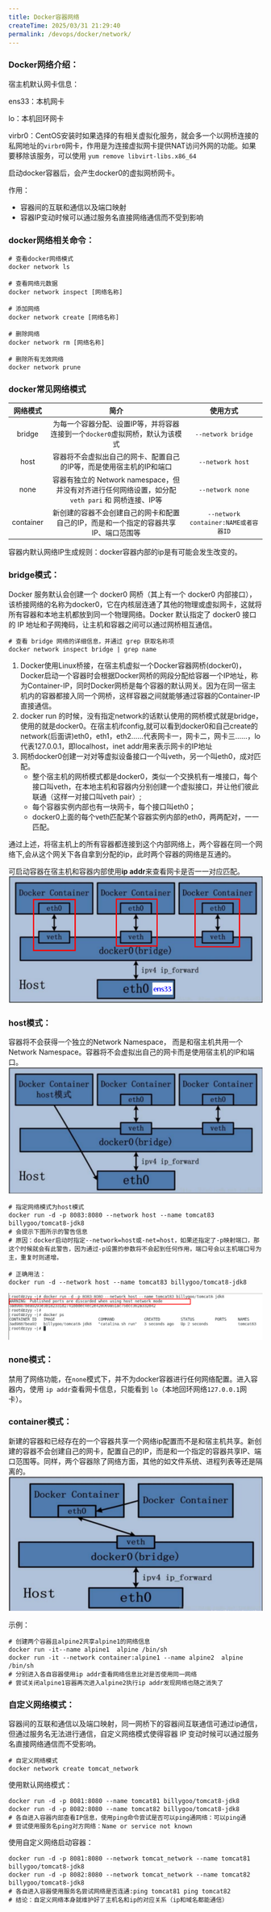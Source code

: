 ```yaml
---
title: Docker容器网络
createTime: 2025/03/31 21:29:40
permalink: /devops/docker/network/
---
```

### Docker网络介绍：

宿主机默认网卡信息：

ens33：本机网卡

lo：本机回环网卡

virbr0：CentOS安装时如果选择的有相关虚拟化服务，就会多一个以网桥连接的私网地址的`virbr0`网卡，作用是为连接虚拟网卡提供NAT访问外网的功能。如果要移除该服务，可以使用 `yum remove libvirt-libs.x86_64`

启动docker容器后，会产生docker0的虚拟网桥网卡。

作用：

- 容器间的互联和通信以及端口映射
- 容器IP变动时候可以通过服务名直接网络通信而不受到影响

### docker网络相关命令：

```shell
# 查看docker网络模式
docker network ls

# 查看网络元数据
docker network inspect [网络名称]

# 添加网络
docker network create [网络名称]

# 删除网络
docker network rm [网络名称]

# 删除所有无效网络
docker network prune
```

### docker常见网络模式

|   网络模式    |                    简介                    |               使用方式               |
| :-------: | :--------------------------------------: | :------------------------------: |
|  bridge   | 为每一个容器分配、设置IP等，并将容器连接到一个`docker0`虚拟网桥，默认为该模式 |        `--network bridge`        |
|   host    |   容器将不会虚拟出自己的网卡、配置自己的IP等，而是使用宿主机的IP和端口   |         `--network host`         |
|   none    | 容器有独立的 Network namespace，但并没有对齐进行任何网络设置，如分配 `veth pari` 和 网桥连接、IP等 |         `--network none`         |
| container | 新创建的容器不会创建自己的网卡和配置自己的IP，而是和一个指定的容器共享IP、端口范围等 | `--network container:NAME或者容器ID` |

容器内默认网络IP生成规则：docker容器内部的ip是有可能会发生改变的。

### bridge模式：

Docker 服务默认会创建一个 docker0 网桥（其上有一个 docker0 内部接口），该桥接网络的名称为docker0，它在内核层连通了其他的物理或虚拟网卡，这就将所有容器和本地主机都放到同一个物理网络。Docker 默认指定了 docker0 接口 的 IP 地址和子网掩码，让主机和容器之间可以通过网桥相互通信。

```shell
# 查看 bridge 网络的详细信息，并通过 grep 获取名称项
docker network inspect bridge | grep name
```

1. Docker使用Linux桥接，在宿主机虚拟一个Docker容器网桥(docker0)，Docker启动一个容器时会根据Docker网桥的网段分配给容器一个IP地址，称为Container-IP，同时Docker网桥是每个容器的默认网关。因为在同一宿主机内的容器都接入同一个网桥，这样容器之间就能够通过容器的Container-IP直接通信。
2. docker run 的时候，没有指定network的话默认使用的网桥模式就是bridge，使用的就是docker0。在宿主机ifconfig,就可以看到docker0和自己create的network(后面讲)eth0，eth1，eth2……代表网卡一，网卡二，网卡三……，lo代表127.0.0.1，即localhost，inet addr用来表示网卡的IP地址
3. 网桥docker0创建一对对等虚拟设备接口一个叫veth，另一个叫eth0，成对匹配。
   -  整个宿主机的网桥模式都是docker0，类似一个交换机有一堆接口，每个接口叫veth，在本地主机和容器内分别创建一个虚拟接口，并让他们彼此联通（这样一对接口叫veth pair）;
   -  每个容器实例内部也有一块网卡，每个接口叫eth0；
   -  docker0上面的每个veth匹配某个容器实例内部的eth0，两两配对，一一匹配。

 通过上述，将宿主机上的所有容器都连接到这个内部网络上，两个容器在同一个网络下,会从这个网关下各自拿到分配的ip，此时两个容器的网络是互通的。

可启动容器在宿主机和容器内部使用**ip addr**来查看网卡是否一一对应匹配。
![docker-network-01.png](images/docker-network-01.png)

### host模式：

容器将不会获得一个独立的Network Namespace， 而是和宿主机共用一个Network Namespace。容器将不会虚拟出自己的网卡而是使用宿主机的IP和端口。
![docker-network-02.png](images/docker-network-02.png)

```shell
# 指定网络模式为host模式
docker run -d -p 8083:8080 --network host --name tomcat83 billygoo/tomcat8-jdk8
# 会提示下图所示的警告信息
# 原因：docker启动时指定--network=host或-net=host，如果还指定了-p映射端口，那这个时候就会有此警告，因为通过-p设置的参数将不会起到任何作用，端口号会以主机端口号为主，重复时则递增。

# 正确用法：
docker run -d --network host --name tomcat83 billygoo/tomcat8-jdk8
```
![docker-network-03.png](images/docker-network-03.png)

### none模式：

禁用了网络功能，在`none`模式下，并不为docker容器进行任何网络配置。进入容器内，使用 `ip addr`查看网卡信息，只能看到 `lo`（本地回环网络`127.0.0.1`网卡）。

### container模式：

新建的容器和已经存在的一个容器共享一个网络ip配置而不是和宿主机共享。新创建的容器不会创建自己的网卡，配置自己的IP，而是和一个指定的容器共享IP、端口范围等。同样，两个容器除了网络方面，其他的如文件系统、进程列表等还是隔离的。
![docker-network-04.png](images/docker-network-04.png)

示例：

```shell
# 创建两个容器且alpine2共享alpine1的网络信息
docker run -it--name alpine1  alpine /bin/sh
docker run -it --network container:alpine1 --name alpine2  alpine /bin/sh
# 分别进入各自容器使用ip addr查看网络信息比对是否使用同一网络
# 尝试关闭alpine1容器再次进入alpine2执行ip addr发现网络也随之消失了
```

### 自定义网络模式：

容器间的互联和通信以及端口映射，同一网桥下的容器间互联通信可通过ip通信，但通过服务名无法进行通信，自定义网络模式使得容器 IP 变动时候可以通过服务名直接网络通信而不受影响。

```shell
# 自定义网络模式
docker network create tomcat_network
```

使用默认网络模式：

```shell
docker run -d -p 8081:8080 --name tomcat81 billygoo/tomcat8-jdk8
docker run -d -p 8082:8080 --name tomcat82 billygoo/tomcat8-jdk8
# 各自进入容器内部查看IP信息，使用ping命令尝试是否可以ping通网络：可以ping通
# 尝试使用服务名ping对方网络：Name or service not known
```

使用自定义网络启动容器：

```shell
docker run -d -p 8081:8080 --network tomcat_network --name tomcat81 billygoo/tomcat8-jdk8
docker run -d -p 8082:8080 --network tomcat_network --name tomcat82 billygoo/tomcat8-jdk8
# 各自进入容器使用服务名尝试网络是否连通:ping tomcat81 ping tomcat82
# 结论：自定义网络本身就维护好了主机名和ip的对应关系（ip和域名都能通信）
```

